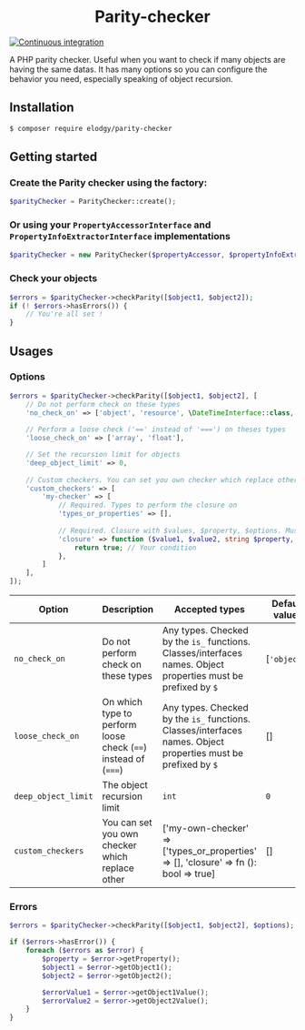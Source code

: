 <h1 align="center">Parity-checker</h1>

[![Continuous integration](https://github.com/benjaminmal/parity-checker/actions/workflows/ci.yaml/badge.svg)](https://github.com/benjaminmal/parity-checker/actions/workflows/ci.yaml)

A PHP parity checker. Useful when you want to check if many objects are having the same datas. It has many options so you can configure the behavior you need, especially speaking of object recursion.

Installation
------------
```bash
$ composer require elodgy/parity-checker
```

Getting started
---------------

### Create the Parity checker using the factory:
```php
$parityChecker = ParityChecker::create();
```

### Or using your `PropertyAccessorInterface` and `PropertyInfoExtractorInterface` implementations
```php
$parityChecker = new ParityChecker($propertyAccessor, $propertyInfoExtractor);
```

### Check your objects
```php
$errors = $parityChecker->checkParity([$object1, $object2]);
if (! $errors->hasErrors()) {
    // You're all set !
}
```

Usages
-----
### Options
```php
$errors = $parityChecker->checkParity([$object1, $object2], [
    // Do not perform check on these types
    'no_check_on' => ['object', 'resource', \DateTimeInterface::class, '$objectProperty1'],
    
    // Perform a loose check ('==' instead of '===') on theses types
    'loose_check_on' => ['array', 'float'],

    // Set the recursion limit for objects
    'deep_object_limit' => 0,
    
    // Custom checkers. You can set you own checker which replace other.
    'custom_checkers' => [
        'my-checker' => [
            // Required. Types to perform the closure on
            'types_or_properties' => [],
            
            // Required. Closure with $values, $property, $options. Must return bool.
            'closure' => function ($value1, $value2, string $property, array $options): bool {
                return true; // Your condition
            },
        ]
    ],
]);
```
|Option|Description|Accepted types|Default values|
|------|-----------|--------------|--------------|
|`no_check_on`|Do not perform check on these types|Any types. Checked by the `is_` functions. Classes/interfaces names. Object properties must be prefixed by `$` |[`'object'`]|
|`loose_check_on`|On which type to perform loose check (`==`) instead of (`===`)|Any types. Checked by the `is_` functions. Classes/interfaces names. Object properties must be prefixed by `$`|[]|
|`deep_object_limit`|The object recursion limit|`int`|`0`|
|`custom_checkers`|You can set you own checker which replace other|['my-own-checker' => ['types_or_properties' => [], 'closure' => fn (): bool => true]|[]|

### Errors
```php
$errors = $parityChecker->checkParity([$object1, $object2], $options);

if ($errors->hasError()) {
    foreach ($errors as $error) {
        $property = $error->getProperty();
        $object1 = $error->getObject1();
        $object2 = $error->getObject2();

        $errorValue1 = $error->getObject1Value();
        $errorValue2 = $error->getObject2Value();
    }
}
```
